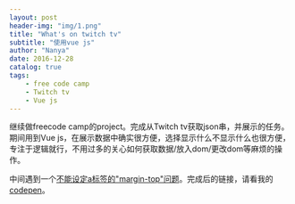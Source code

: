 ```yaml
---
layout: post
header-img: "img/1.png"
title: "What's on twitch tv"
subtitle: "使用vue js"
author: "Nanya"
date: 2016-12-28
catalog: true
tags:
    - free code camp
    - Twitch tv
    - Vue js
---
```


继续做freecode camp的project。完成从Twitch tv获取json串，并展示的任务。期间用到Vue js，在展示数据中确实很方便，选择显示什么不显示什么也很方便，专注于逻辑就行，不用过多的关心如何获取数据/放入dom/更改dom等麻烦的操作。

中间遇到一个[不能设定a标签的"margin-top"问题](http://stackoverflow.com/questions/20975091/margin-top-not-working-for-p-and-a-tag)。完成后的链接，请看我的[codepen](http://codepen.io/mushroommie/full/dOBapN/)。